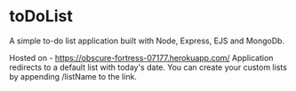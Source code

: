 # toDoList
A simple to-do list application built with Node, Express, EJS and MongoDb. 

Hosted on - https://obscure-fortress-07177.herokuapp.com/
Application redirects to a default list with today's date. You can create your custom lists by appending /listName to the link.
